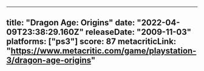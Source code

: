 
---
title: "Dragon Age: Origins"
date: "2022-04-09T23:38:29.160Z"
releaseDate: "2009-11-03"
platforms: ["ps3"]
score: 87
metacriticLink: "https://www.metacritic.com/game/playstation-3/dragon-age-origins"
---
